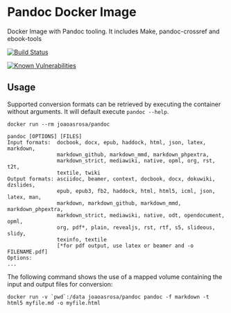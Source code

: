# Pandoc Docker Image
Docker Image with Pandoc tooling. It includes Make, pandoc-crossref and ebook-tools

[![Build Status](https://dev.azure.com/joaoasrosa/joaoasrosa/_apis/build/status/joaoasrosa.pandoc-docker?branchName=master)](https://dev.azure.com/joaoasrosa/joaoasrosa/_build/latest?definitionId=1?branchName=master)

[![Known Vulnerabilities](https://snyk.io/test/github/joaoasrosa/pandoc-docker/badge.svg)](https://snyk.io/test/github/joaoasrosa/pandoc-docker)

## Usage
Supported conversion formats can be retrieved by executing the container without arguments. It will default 
execute `pandoc --help`.

```
docker run --rm joaoasrosa/pandoc

pandoc [OPTIONS] [FILES]
Input formats:  docbook, docx, epub, haddock, html, json, latex, markdown,
                markdown_github, markdown_mmd, markdown_phpextra,
                markdown_strict, mediawiki, native, opml, org, rst, t2t,
                textile, twiki
Output formats: asciidoc, beamer, context, docbook, docx, dokuwiki, dzslides,
                epub, epub3, fb2, haddock, html, html5, icml, json, latex, man,
                markdown, markdown_github, markdown_mmd, markdown_phpextra,
                markdown_strict, mediawiki, native, odt, opendocument, opml,
                org, pdf*, plain, revealjs, rst, rtf, s5, slideous, slidy,
                texinfo, textile
                [*for pdf output, use latex or beamer and -o FILENAME.pdf]
Options:
...
```
The following command shows the use of a mapped volume containing the input and output files for conversion:

```
docker run -v `pwd`:/data joaoasrosa/pandoc pandoc -f markdown -t html5 myfile.md -o myfile.html
```